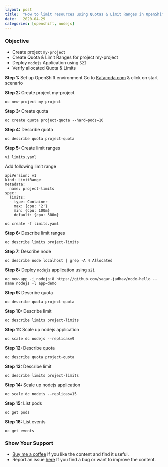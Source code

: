 ```yaml
---
layout: post
title:  "How to limit resources using Quotas & Limit Ranges in OpenShift?"
date:   2020-04-29
categories: [openshift, nodejs]
---
```


<!-- ![How to limit resources using Quotas & Limit Ranges in OpenShift?](https://raw.githubusercontent.com/sagar-jadhav/sagar-jadhav.github.io/master/static/img/_posts/openshift/7.png) -->

### Objective
- Create project `my-project`
- Create Quota & Limit Ranges for project my-project
- Deploy `nodejs` Application using `S2I`
- Verify allocated Quota & Limits

**Step 1:** Set up OpenShift environment
Go to [Katacoda.com](https://katacoda.com/openshift/courses/playgrounds/) & click on start scenario

**Step 2:** Create project my-project

```
oc new-project my-project
```

**Step 3:** Create quota

```
oc create quota project-quota --hard=pods=10
```

**Step 4:** Describe quota

```
oc describe quota project-quota
```

**Step 5:** Create limit ranges

```
vi limits.yaml
```

Add following limit range

````
apiVersion: v1
kind: LimitRange
metadata:
  name: project-limits
spec:
  limits:
  - type: Container
    max: {cpu: '2'}
    min: {cpu: 100m}
    default: {cpu: 300m}
````

```
oc create -f limits.yaml
```

**Step 6:** Describe limit ranges

```
oc describe limits project-limits
```

**Step 7:** Describe node

```
oc describe node localhost | grep -A 4 Allocated
```

**Step 8:** Deploy `nodejs` application using `s2i`

```
oc new-app -i nodejs:8 https://github.com/sagar-jadhav/node-hello --name nodejs -l app=demo
```

**Step 9:** Describe quota

```
oc describe quota project-quota
```

**Step 10:** Describe limit

```
oc describe limits project-limits
```

**Step 11:** Scale up nodejs application

```
oc scale dc nodejs --replicas=9
```

**Step 12:** Describe quota

```
oc describe quota project-quota
```

**Step 13:** Describe limit

```
oc describe limits project-limits
```

**Step 14:** Scale up nodejs application

```
oc scale dc nodejs --replicas=15
```

**Step 15:** List pods

```
oc get pods
```

**Step 16:** List events

```
oc get events
``` 

### Show Your Support

- [Buy me a coffee](https://www.buymeacoffee.com/sagarjadhv23) If you like the content and find it useful.
- Report an issue [here](https://github.com/developersthought/roadmap/issues/new) If you find a bug or want to improve the content.
